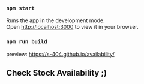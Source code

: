 

### `npm start`

Runs the app in the development mode.\
Open [http://localhost:3000](http://localhost:3000) to view it in your browser.


### `npm run build`

preview: https://s-404.github.io/availability/

## Check Stock Availability ;)
